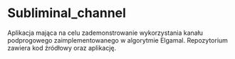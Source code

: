 # Subliminal_channel

Aplikacja mająca na celu zademonstrowanie wykorzystania kanału podprogowego zaimplementowanego w algorytmie Elgamal. Repozytorium zawiera kod źródłowy oraz aplikację.
